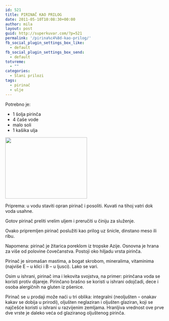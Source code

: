```yaml
---
id: 521
title: PIRINAČ KAO PRILOG
date: 2011-05-10T10:08:30+00:00
author: mila
layout: post
guid: http://superkuvar.com/?p=521
permalink: '/pirina%c4%8d-kao-prilog/'
fb_social_plugin_settings_box_like:
  - default
fb_social_plugin_settings_box_send:
  - default
totvreme:
  - ""
categories:
  - Slani prilozi
tags:
  - pirinač
  - ulje
---
```

Potrebno je:

  * 1 šolja pirinča
  * 4 čaše vode
  * malo soli
  * 1 kašika ulja

<img class="alignnone size-full wp-image-637" title="pirinackaoprilog" src="//superkuvar.com/wp-content/uploads/2011/05/pirinackaoprilog.jpg" alt="" width="259" height="194" /> 

Priprema: u vodu staviti opran pirinač i posoliti. Kuvati na tihoj vatri dok voda usahne.

Gotov pirinač preliti vrelim uljem i preručiti u činiju za služenje.

Ovako pripremljen pirinač poslužiti kao prilog uz šnicle, dinstano meso ili ribu.

Napomena: pirinač je žitarica poreklom iz tropske Azije. Osnovna je hrana za više od polovine čovečanstva. Postoji oko hiljadu vrsta pirinča.

Pirinač je siromašan mastima, a bogat skrobom, mineralima, vitaminima (najviše E &#8211; u klici i B &#8211; u ljusci). Lako se vari.

Osim u ishrani, pirinač ima i lekovita svojstva, na primer: pirinčana voda se koristi protiv dijareje. Pirinčano brašno se koristi u ishrani odojčadi, dece i osoba alergičnih na gluten iz pšenice.

Pirinač se u prodaji može naći u tri oblika: integralni (neoljušten &#8211; onakav kakav se dobija u prirodi), oljušten neglaziran i oljušten glaziran, koji se najčešće koristi u ishrani u razvijenim zemljama. Hranljiva vrednost ove prve dve vrste je daleko veća od glaziranog oljuštenog pirinča.